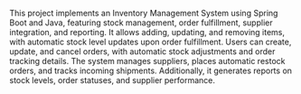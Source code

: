 This project implements an Inventory Management System using Spring Boot and Java, featuring stock management, order fulfillment, supplier integration, and reporting. It allows adding, updating, and removing items, with automatic stock level updates upon order fulfillment. Users can create, update, and cancel orders, with automatic stock adjustments and order tracking details. The system manages suppliers, places automatic restock orders, and tracks incoming shipments. Additionally, it generates reports on stock levels, order statuses, and supplier performance.
